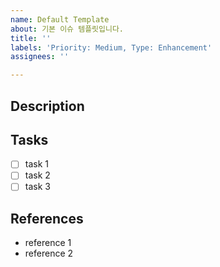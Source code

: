 ```yaml
---
name: Default Template
about: 기본 이슈 템플릿입니다.
title: ''
labels: 'Priority: Medium, Type: Enhancement'
assignees: ''

---
```


## Description

<!-- 이슈 내용 -->

<!-- 버그 시 문제 발생 사진도 추가 -->

## Tasks

- [ ] task 1
- [ ] task 2
- [ ] task 3

## References

- reference 1
- reference 2

<!-- 없으면 비워둘 것 -->

<!-- Please choose correct `Labels` and `Milestone` -->
